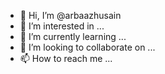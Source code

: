 - 👋 Hi, I’m @arbaazhusain
- 👀 I’m interested in ...
- 🌱 I’m currently learning ...
- 💞️ I’m looking to collaborate on ...
- 📫 How to reach me ...

<!---
arbaazhusain/arbaazhusain is a ✨ special ✨ repository because its `main` (this file) appears on your GitHub profile.
You can click the Preview link to take a look at your changes.
--->
